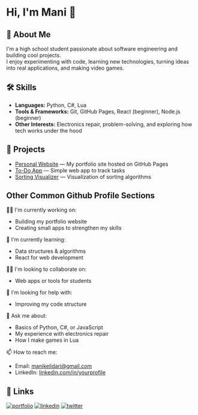# Hi, I'm Mani 👋


## 🚀 About Me  
I'm a high school student passionate about software engineering and building cool projects.  
I enjoy experimenting with code, learning new technologies, turning ideas into real applications, and making video games.  
## 🛠 Skills
- **Languages:** Python, C#, Lua
- **Tools & Frameworks:** Git, GitHub Pages, React (beginner), Node.js (beginner)  
- **Other Interests:** Electronics repair, problem-solving, and exploring how tech works under the hood  
## 📂 Projects  
- [Personal Website](https://github.com/yourusername/portfolio) — My portfolio site hosted on GitHub Pages  
- [To-Do App](https://github.com/yourusername/todo-app) — Simple web app to track tasks  
- [Sorting Visualizer](https://github.com/yourusername/sorting-visualizer) — Visualization of sorting algorithms  

## Other Common Github Profile Sections
👩‍💻 I'm currently working on:  
- Building my portfolio website  
- Creating small apps to strengthen my skills  

🧠 I'm currently learning:  
- Data structures & algorithms  
- React for web development  

👯‍♀️ I'm looking to collaborate on:
- Web apps or tools for students  

🤔 I'm looking for help with:  
- Improving my code structure

💬 Ask me about:  
- Basics of Python, C#, or JavaScript  
- My experience with electronics repair
- How I make games in Lua

📫 How to reach me:  
- Email: manikelidari@gmail.com 
- LinkedIn: [linkedin.com/in/yourprofile](https://linkedin.com)  
## 🔗 Links
[![portfolio](https://img.shields.io/badge/my_portfolio-000?style=for-the-badge&logo=ko-fi&logoColor=white)](https://katherineoelsner.com/)
[![linkedin](https://img.shields.io/badge/linkedin-0A66C2?style=for-the-badge&logo=linkedin&logoColor=white)](https://www.linkedin.com/)
[![twitter](https://img.shields.io/badge/twitter-1DA1F2?style=for-the-badge&logo=twitter&logoColor=white)](https://twitter.com/)

